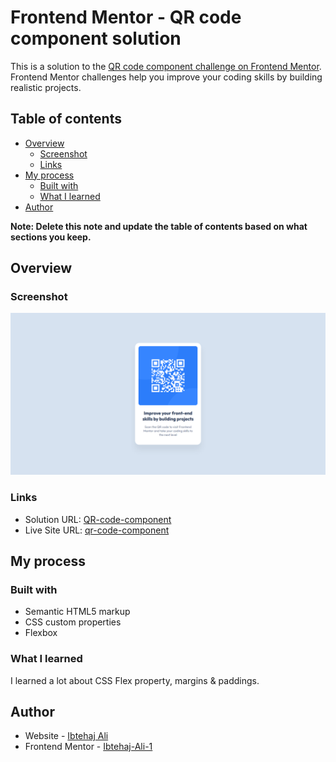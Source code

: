 # Frontend Mentor - QR code component solution

This is a solution to the [QR code component challenge on Frontend Mentor](https://www.frontendmentor.io/challenges/qr-code-component-iux_sIO_H). Frontend Mentor challenges help you improve your coding skills by building realistic projects.

## Table of contents

- [Overview](#overview)
  - [Screenshot](#screenshot)
  - [Links](#links)
- [My process](#my-process)
  - [Built with](#built-with)
  - [What I learned](#what-i-learned)
- [Author](#author)

**Note: Delete this note and update the table of contents based on what sections you keep.**

## Overview

### Screenshot

![](./screenshot.png)

### Links

- Solution URL: [QR-code-component](https://github.com/Ibtehaj-Ali-1/QR-code-component)
- Live Site URL: [qr-code-component](https://qr-code-component-eight-gules.vercel.app/)

## My process

### Built with

- Semantic HTML5 markup
- CSS custom properties
- Flexbox

### What I learned

I learned a lot about CSS Flex property, margins & paddings.

## Author

- Website - [Ibtehaj Ali](https://github.com/Ibtehaj-Ali-1)
- Frontend Mentor - [Ibtehaj-Ali-1](https://www.frontendmentor.io/profile/Ibtehaj-Ali-1)
